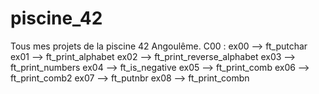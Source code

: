 # piscine_42
Tous mes projets de la piscine 42 Angoulême. 
C00 : 
ex00 --> ft_putchar
ex01 --> ft_print_alphabet
ex02 --> ft_print_reverse_alphabet
ex03 --> ft_print_numbers
ex04 --> ft_is_negative
ex05 --> ft_print_comb
ex06 --> ft_print_comb2
ex07 --> ft_putnbr
ex08 --> ft_print_combn
